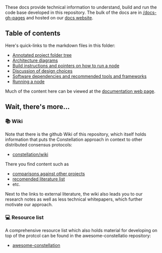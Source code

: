 These docs provide technical information to understand, build and run the code base
developed in this repository. 
The bulk of the docs are in 
[/docs-gh-pages](https://github.com/Constellation-Labs/constellation/tree/dev/docs-gh-pages)
and hosted on our
[docs website](https://constellation-labs.github.io/constellation/).

## Table of contents
Here's quick-links to the markdown files in this folder:

* [Annotated project folder tree](https://github.com/Constellation-Labs/constellation/blob/dev/docs/directory-tree.md)
* [Architecture diagrams](https://github.com/Constellation-Labs/constellation/blob/dev/docs-gh-pages/architecture.md)
* [Build instructions and pointers on how to run a node](https://github.com/Constellation-Labs/constellation/blob/dev/docs/build-instructions.md)
* [Discussion of design choices](https://github.com/Constellation-Labs/constellation/blob/dev/docs-gh-pages/design-choices.md)
* [Software dependencies and recommended tools and frameworks](https://github.com/Constellation-Labs/constellation/blob/dev/docs/dependencies.md)
* [Running a node](https://github.com/Constellation-Labs/constellation/blob/dev/docs-gh-pages/design-choices.md)

Much of the content here can be viewed at the 
[documentation web page](https://constellation-labs.github.io/constellation/).

## Wait, there's more...
### :books: Wiki
Note that there is the github Wiki of this repository, which itself holds
information that puts the Constellation approach in context to other distributed
consensus protocols:

* [constellation/wiki](https://github.com/Constellation-Labs/constellation/wiki)

There you find content such as
* [comparisons against other projects](https://github.com/Constellation-Labs/constellation/wiki/Comparisons-to-other-protocols)
* [recomended literature list](https://github.com/Constellation-Labs/constellation/wiki/Recommended-Reading)
* etc.

Next to the links to external literature, the wiki also leads you to our research notes as well as less technical whitepapers, which further motivate our approach.

### :computer: Resource list
A comprehensive resource list which also holds material for developing on top of
the protcol can be found in the awesome-constellatio repository:

* [awesome-constellation](https://github.com/Constellation-Labs/awesome-constellation)
